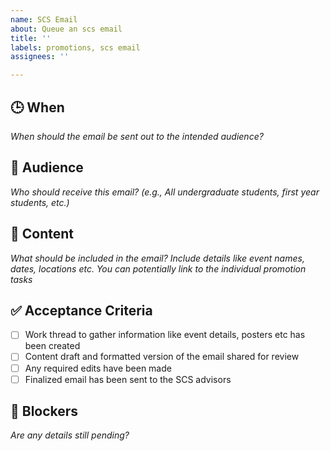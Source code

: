 ```yaml
---
name: SCS Email
about: Queue an scs email
title: ''
labels: promotions, scs email
assignees: ''

---
```

## 🕒 When  
_When should the email be sent out to the intended audience?_ 

## 👥 Audience  
_Who should receive this email? (e.g., All undergraduate students, first year students, etc.)_

## 📝 Content  
_What should be included in the email? Include details like event names, dates, locations etc. You can potentially link to the individual promotion tasks_ 

## ✅ Acceptance Criteria
* [ ] Work thread to gather information like event details, posters etc has been created
* [ ] Content draft and formatted version of the email shared for review  
* [ ] Any required edits have been made
* [ ] Finalized email has been sent to the SCS advisors 

## 🚧 Blockers
_Are any details still pending?_
